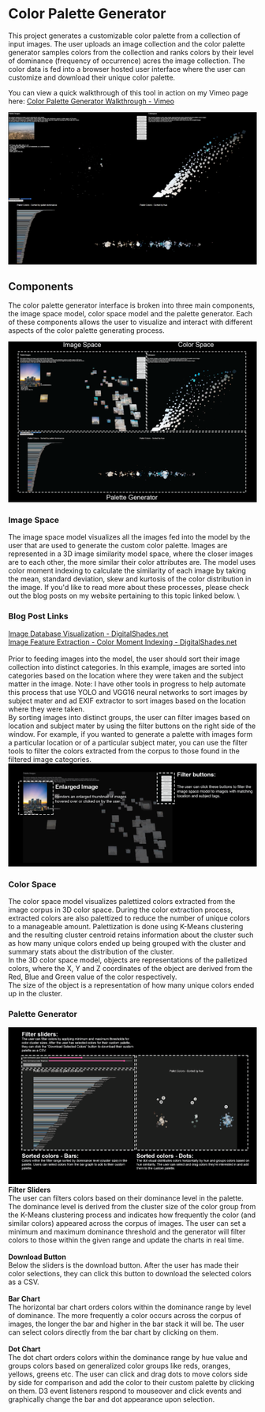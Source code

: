 # Color Palette Generator
 
This project generates a customizable color palette from a collection of input images. 
The user uploads an image collection and the color palette generator samples colors from the collection and ranks colors by their level of dominance (frequency of occurrence) acres the image collection. 
The color data is fed into a browser hosted user interface where the user can customize and download their unique color palette.

You can view a quick walkthrough of this tool in action on my Vimeo page here: [Color Palette Generator Walkthrough - Vimeo](https://vimeo.com/manage/videos/950372917)

![image](https://github.com/KJSloan2/Color_Palette_Generator/blob/main/00_resources/documentation/images/CPG_vimeoScreenShot.png)

## Components

The color palette generator interface is broken into three main components, the image space model, color space model and the palette generator. Each of these components allows the user to visualize and interact with different aspects of the color palette generating process.

![image](https://github.com/KJSloan2/Color_Palette_Generator/blob/main/00_resources/documentation/images/24072700_CPG_componentsOverview.png)

### Image Space

The image space model visualizes all the images fed into the model by the user that are used to generate the custom color palette. 
Images are represented in a 3D image similarity model space, where the closer images are to each other, the more similar their color attributes are. 
The model uses color moment indexing to calculate the similarity of each image by taking the mean, standard deviation, skew and kurtosis of the color distribution in the image. 
If you'd like to read more about these processes, please check out the blog posts on my website pertaining to this topic linked below.
\
### Blog Post Links
[Image Database Visualization - DigitalShades.net](https://www.digitalshades.work/project-blog/image-database-visualization)
\
[Image Feature Extraction - Color Moment Indexing - DigitalShades.net](https://www.digitalshades.work/project-blog/cbri)\
\
Prior to feeding images into the model, the user should sort their image collection into distinct categories. 
In this example, images are sorted into categories based on the location where they were taken and the subject matter in the image. 
Note: I have other tools in progress to help automate this process that use YOLO and VGG16 neural networks to sort images by subject mater and ad EXIF extractor to sort images based on the location where they were taken.  
By sorting images into distinct groups, the user can filter images based on location and subject mater by using the filter buttons on the right side of the window. 
For example, if you wanted to generate a palette with images form a particular location or of a particular subject mater, you can use the filter tools to filter the colors extracted from the corpus to those found in the filtered image categories.
![image](https://github.com/KJSloan2/Color_Palette_Generator/blob/main/00_resources/documentation/images/24072701_CPG_imageSpaceComponents.png)


### Color Space

The color space model visualizes palettized colors extracted from the image corpus in 3D color space. 
During the color extraction process, extracted colors are also palettized to reduce the number of unique colors to a manageable amount. 
Palettization is done using K-Means clustering and the resulting cluster centroid retains information about the cluster such as how many unique colors ended up  being grouped with the cluster and summary stats about the distribution of the cluster.  
In the 3D color space model, objects are representations  of the palletized colors, where the X, Y and Z coordinates of the object are derived from the Red, Blue and Green value of the color respectively.  
The size of the object is a representation of how many unique colors ended up in the cluster.


### Palette Generator
![image](https://github.com/KJSloan2/Color_Palette_Generator/blob/main/00_resources/documentation/images/24072701_CPG_paletteGeneratorComponents.png)
\
**Filter Sliders**
\
The user can filters colors based on their dominance level in the palette. 
The dominance level is derived from the cluster size of the color group from the K-Means clustering process and indicates how frequently the color (and similar colors) appeared across the corpus of images. 
The user can set a minimum and maximum dominance threshold and the generator will filter colors to those within the given range and update the charts in real time. 
\
\
**Download Button**
\
Below the sliders is the download button. 
After the user has made their color selections, they can click this button to download the selected colors as a CSV.
\
\
**Bar Chart**
\
The horizontal bar chart orders colors within the dominance range by level of dominance. 
The more frequently a color occurs across the corpus of images, the longer the bar and higher in the bar stack it will be. 
The user can select colors directly from the bar chart by clicking on them. 
\
\
**Dot Chart**
\
The dot chart  orders colors within the dominance range by hue value and groups colors based on generalized color groups like reds, oranges, yellows,  greens etc. 
The user can click and drag dots to move colors side by side for comparison and add the color to their custom palette by clicking on them. 
D3 event listeners respond to mouseover and click events and graphically change the bar and dot appearance upon selection. 
